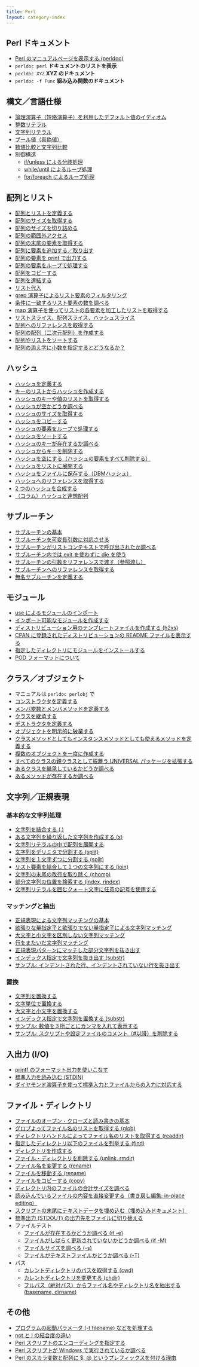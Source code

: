 ```yaml
---
title: Perl
layout: category-index
---
```


Perl ドキュメント
----
- [Perl のマニュアルページを表示する (perldoc)](misc/perldoc.html)
- `perldoc perl` **ドキュメントのリストを表示**
- `perldoc XYZ`  **XYZ のドキュメント**
- `perldoc -f Func`  **組み込み関数のドキュメント**

構文／言語仕様
----
- [論理演算子（短絡演算子）を利用したデフォルト値のイディオム](syntax/logical-operator.html)
- [整数リテラル](syntax/integer-literal.html)
- [文字列リテラル](syntax/string-literal.html)
- [ブール値（真偽値）](syntax/bool.html)
- [数値比較と文字列比較](syntax/comparison.html)
- 制御構造
    - [if/unless による分岐処理](syntax/if.html)
    - [while/until によるループ処理](syntax/while.html)
    - [for/foreach によるループ処理](syntax/for.html)


配列とリスト
----
- [配列とリストを定義する](list/define-array-list.html)
- [配列のサイズを取得する](list/get-array-size.html)
- [配列のサイズを切り詰める](list/shorten-array.html)
- [配列の範囲外アクセス](list/undef.html)
- [配列の末尾の要素を取得する](list/get-last-element.html)
- [配列に要素を追加する／取り出す](list/push-unshift.html)
- [配列の要素を print で出力する](list/print-array.html)
- [配列の要素をループで処理する](list/loop-array.html)
- [配列をコピーする](list/copy-array.html)
- [配列を連結する](list/concat-array.html)
- [リスト代入](list/list-substitution.html)
- [grep 演算子によるリスト要素のフィルタリング](list/grep-list.html)
- [条件に一致するリスト要素の数を調べる](list/grep-count.html)
- [map 演算子を使ってリストの各要素を加工したリストを取得する](list/map-list.html)
- [リストスライス、配列スライス、ハッシュスライス](list/list-slice.html)
- [配列へのリファレンスを取得する](list/reference.html)
- [配列の配列（二次元配列）を作成する](list/two-dimensional-array.html)
- [配列やリストをソートする](list/sort-array.html)
- [配列の添え字に小数を指定するとどうなるか？](list/misc.html)

ハッシュ
----
- [ハッシュを定義する](hash/define-hash.html)
- [キーのリストからハッシュを作成する](hash/create-hash-by-map.html)
- [ハッシュのキーや値のリストを取得する](hash/hash-key-value-list.html)
- [ハッシュが空かどうか調べる](hash/check-if-hash-is-empty.html)
- [ハッシュのサイズを取得する](hash/get-hash-size.html)
- [ハッシュをコピーする](hash/copy-hash.html)
- [ハッシュの要素をループで処理する](hash/loop-hash.html)
- [ハッシュをソートする](hash/sort-hash.html)
- [ハッシュのキーが存在するか調べる](hash/check-key.html)
- [ハッシュからキーを削除する](hash/remove-key.html)
- [ハッシュを空にする（ハッシュの要素をすべて削除する）](hash/clear-hash.html)
- [ハッシュをリストに展開する](hash/expand-hash-to-list.html)
- [ハッシュをファイルに保存する（DBMハッシュ）](hash/save-hash-into-file.html)
- [ハッシュへのリファレンスを取得する](hash/reference-to-hash.html)
- [2 つのハッシュを合成する](hash/merge-hash.html)
- [（コラム）ハッシュと連想配列](hash/history-of-name.html)

サブルーチン
----
- [サブルーチンの基本](subroutine/basic.html)
- [サブルーチンを可変長引数に対応させる](subroutine/variable-length-arguments.html)
- [サブルーチンがリストコンテキストで呼び出されたか調べる](subroutine/want-array.html)
- [サブルーチン内では exit を使わずに die を使う](subroutine/use-die-instead-of-exit.html)
- [サブルーチンの引数をリファレンスで渡す（参照渡し）](subroutine/call-by-reference.html)
- [サブルーチンへのリファレンスを取得する](subroutine/reference-to-subroutine.html)
- [無名サブルーチンを定義する](subroutine/anonymous-subroutine.html)

モジュール
----
- [use によるモジュールのインポート](module/import-module.html)
- [インポート可能なモジュールを作成する](module/create-module.html)
- [ディストリビューション用のテンプレートファイルを作成する (h2xs)](module/module-template.html)
- [CPAN に登録されたディストリビューションの README ファイルを表示する](module/cpan-readme.html)
- [指定したディレクトリにモジュールをインストールする](module/install-directory.html)
- [POD フォーマットについて](module/pod.html)

クラス／オブジェクト
----
- マニュアルは `perldoc perlobj` で
- [コンストラクタを定義する](class/constructor.html)
- [メンバ変数とメンバメソッドを定義する](class/member.html)
- [クラスを継承する](class/inherit.html)
- [デストラクタを定義する](class/destructor.html)
- [オブジェクトを明示的に破棄する](class/undef.html)
- [クラスメソッドとしてもインスタンスメソッドとしても使えるメソッドを定義する](class/hybrid-method.html)
- [複数のオブジェクトを一度に作成する](class/bulk-instantiation.html)
- [すべてのクラスの親クラスとして振舞う UNIVERSAL パッケージを拡張する](class/universal.html)
- [あるクラスを継承しているかどうか調べる](class/check-inheritance.html)
- [あるメソッドが存在するか調べる](class/check-method-existence.html)

文字列／正規表現
----

### 基本的な文字列処理
- [文字列を結合する (.)](string/concat.html)
- [ある文字列を繰り返した文字列を作成する (x)](string/repeat.html)
- [文字列リテラルの中で配列を展開する](string/expand-array.html)
- [文字列をデリミタで分割する (split)](string/split.html)
- [文字列を１文字ずつに分割する (split)](string/split-into-chars.html)
- [リスト要素を結合して１つの文字列にする (join)](string/join.html)
- [文字列の末尾の改行を取り除く (chomp)](string/chomp.html)
- [部分文字列の位置を検索する (index, rindex)](string/index-rindex.html)
- [文字列リテラルを囲むクォート文字に任意の記号を使用する](string/quote-char.html)

### マッチングと抽出
- [正規表現による文字列マッチングの基本](string/basics-of-regexp.html)
- [欲張りな量指定子と欲張りでない量指定子による文字列マッチング](string/greedy-match.html)
- [大文字と小文字を区別しない文字列マッチング](string/ignore-case.html)
- [行をまたいだ文字列マッチング](string/multi-line-match.html)
- [正規表現パターンにマッチした部分文字列を抜き出す](string/extract.html)
- [インデックス指定で文字列を抜き出す (substr)](string/substr.html)
- [サンプル: インデントされた行、インデントされていない行を抜き出す](string/indented-lines.html)

### 置換
- [文字列を置換する](string/replace-string.html)
- [文字単位で置換する](string/replace-char.html)
- [大文字と小文字を置換する](string/replace-case.html)
- [インデックス指定で文字列を置換する (substr)](string/replace-by-index.html)
- [サンプル: 数値を３桁ごとにカンマを入れて表示する](string/number-with-comma.html)
- [サンプル: スクリプトや設定ファイルのコメント（#以降）を削除する](string/remove-comments.html)


入出力 (I/O)
----
- [printf のフォーマット出力を使いこなす](io/printf.html)
- [標準入力を読み込む (STDIN)](io/read-from-stdio.html)
- [ダイヤモンド演算子を使って標準入力とファイルからの入力に対応する](io/diamond-operator.html)

ファイル・ディレクトリ
----
- [ファイルのオープン・クローズと読み書きの基本](file/basic.html)
- [グロブよってファイル名のリストを取得する (glob)](file/glob.html)
- [ディレクトリハンドルによってファイル名のリストを取得する (readdir)](file/readdir.html)
- [指定したディレクトリ以下のファイルを列挙する (find)](file/find.html)
- [ディレクトリを作成する](file/mkdir.html)
- [ファイル・ディレクトリを削除する (unlink, rmdir)](file/unlink-rmdir.html)
- [ファイル名を変更する (rename)](file/rename.html)
- [ファイルを移動する (rename)](file/move.html)
- [ファイルをコピーする (copy)](file/copy.html)
- [ディレクトリ内のファイルの合計サイズを調べる](file/dir-size.html)
- [読み込んでいるファイルの内容を直接変更する（書き戻し編集: in-place editing）](file/in-place-editing.html)
- [スクリプトの末尾にテキストデータを埋め込む（埋め込みドキュメント）](file/embed-data.html)
- [標準出力 (STDOUT) の出力先をファイルに切り替える](file/redirect-stdout.html)
- ファイルテスト
    - [ファイルが存在するかどうか調べる (if -e)](file/exist.html)
    - [ファイルがしばらく更新されていないかどうか調べる (if -M)](file/last-mod.html)
    - [ファイルサイズを調べる (-s)](file/size.html)
    - [ファイルがテキストファイルかどうか調べる (-T)](file/find-text-files.html)
- パス
    - [カレントディレクトリのパスを取得する (cwd)](file/cwd.html)
    - [カレントディレクトリを変更する (chdir)](file/chdir.html)
    - [フルパス（絶対パス）からファイル名やディレクトリ名を抽出する (basename, dirname)](file/basename.html)

その他
----
- [プログラムの起動パラメータ (-t filename) などを処理する](misc/command-line-params.html)
- [not と ! の結合度の違い](misc/not-and-exclamation.html)
- [Perl スクリプトのエンコーディングを指定する](misc/script-encoding.html)
- [Perl スクリプトが Windows で実行されているか調べる](misc/run-on-windows.html)
- [Perl のスカラ変数と配列に $, @ というプレフィックスを付ける理由](misc/var-prefix.html)


